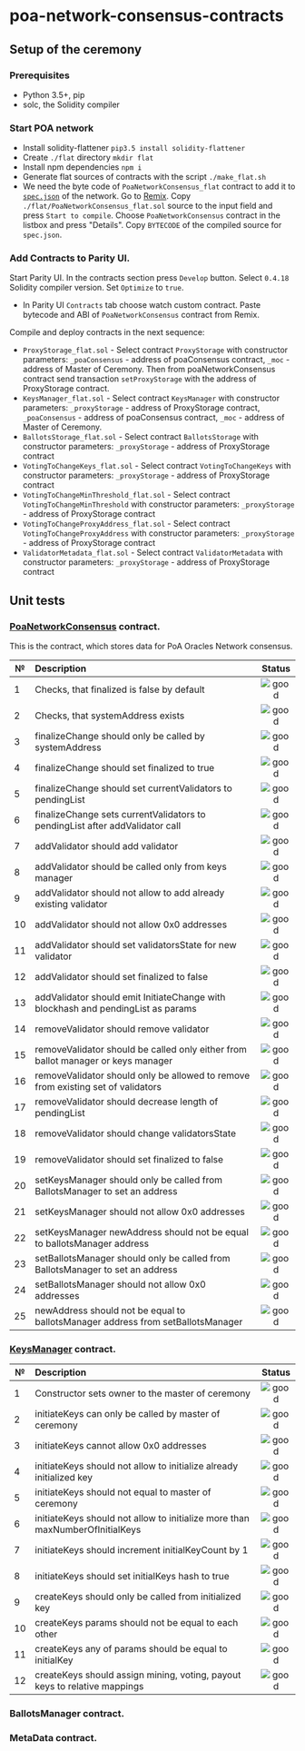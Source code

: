 # poa-network-consensus-contracts

## Setup of the ceremony

### Prerequisites

- Python 3.5+, pip
- solc, the Solidity compiler

### Start POA network

- Install solidity-flattener `pip3.5 install solidity-flattener`
- Create `./flat` directory `mkdir flat`
- Install npm dependencies `npm i`
- Generate flat sources of contracts with the script `./make_flat.sh`
- We need the byte code of `PoaNetworkConsensus_flat` contract to add it to [`spec.json`](https://github.com/oraclesorg/oracles-chain-spec/blob/master/spec.json) of the network. Go to [Remix](http://remix.ethereum.org/#version=soljson-v0.4.18+commit.9cf6e910.js). Copy `./flat/PoaNetworkConsensus_flat.sol` source to the input field and press `Start to compile`. Choose `PoaNetworkConsensus` contract in the listbox and press "Details". Copy `BYTECODE` of the compiled source for `spec.json`.

### Add Contracts to Parity UI.

Start Parity UI. In the contracts section press `Develop` button. 
Select `0.4.18` Solidity compiler version. Set `Optimize` to `true`.

- In Parity UI `Contracts` tab choose watch custom contract. Paste bytecode and ABI of `PoaNetworkConsensus` contract from Remix.

Compile and deploy contracts in the next sequence:

- `ProxyStorage_flat.sol` - Select contract `ProxyStorage` with constructor parameters: `_poaConsensus` - address of poaConsensus contract, `_moc` - address of Master of Ceremony. Then from poaNetworkConsensus contract send transaction `setProxyStorage` with the address of ProxyStorage contract.
- `KeysManager_flat.sol` - Select contract `KeysManager` with constructor parameters: `_proxyStorage` - address of ProxyStorage contract, `_poaConsensus` - address of poaConsensus contract, `_moc` - address of Master of Ceremony.
- `BallotsStorage_flat.sol` - Select contract `BallotsStorage` with constructor parameters: `_proxyStorage` - address of ProxyStorage contract
- `VotingToChangeKeys_flat.sol` - Select contract `VotingToChangeKeys` with constructor parameters: `_proxyStorage` - address of ProxyStorage contract
- `VotingToChangeMinThreshold_flat.sol` - Select contract `VotingToChangeMinThreshold` with constructor parameters: `_proxyStorage` - address of ProxyStorage contract
- `VotingToChangeProxyAddress_flat.sol` - Select contract `VotingToChangeProxyAddress` with constructor parameters: `_proxyStorage` - address of ProxyStorage contract
- `ValidatorMetadata_flat.sol` - Select contract `ValidatorMetadata` with constructor parameters: `_proxyStorage` - address of ProxyStorage contract

## Unit tests

### [PoaNetworkConsensus](https://github.com/oraclesorg/poa-network-consensus-contracts/blob/master/contracts/PoaNetworkConsensus.sol) contract.

This is the contract, which stores data for PoA Oracles Network consensus.

| № | Description                                             | Status |
|---|:-----------------------------------------------------|:--------------------------:|
| 1 | Checks, that finalized is false by default     | ![good](https://cdn.rawgit.com/primer/octicons/62c672732695b6429678bcd321520c41af109475/build/svg/check.svg) |
| 2 | Checks, that systemAddress exists     | ![good](https://cdn.rawgit.com/primer/octicons/62c672732695b6429678bcd321520c41af109475/build/svg/check.svg) |
| 3 | finalizeChange should only be called by systemAddress     | ![good](https://cdn.rawgit.com/primer/octicons/62c672732695b6429678bcd321520c41af109475/build/svg/check.svg) |
| 4 | finalizeChange should set finalized to true     | ![good](https://cdn.rawgit.com/primer/octicons/62c672732695b6429678bcd321520c41af109475/build/svg/check.svg) |
| 5 | finalizeChange should set currentValidators to pendingList     | ![good](https://cdn.rawgit.com/primer/octicons/62c672732695b6429678bcd321520c41af109475/build/svg/check.svg) |
| 6 | finalizeChange sets currentValidators to pendingList after addValidator call     | ![good](https://cdn.rawgit.com/primer/octicons/62c672732695b6429678bcd321520c41af109475/build/svg/check.svg) |
| 7 | addValidator should add validator     | ![good](https://cdn.rawgit.com/primer/octicons/62c672732695b6429678bcd321520c41af109475/build/svg/check.svg) |
| 8 | addValidator should be called only from keys manager     | ![good](https://cdn.rawgit.com/primer/octicons/62c672732695b6429678bcd321520c41af109475/build/svg/check.svg) |
| 9 | addValidator should not allow to add already existing validator     | ![good](https://cdn.rawgit.com/primer/octicons/62c672732695b6429678bcd321520c41af109475/build/svg/check.svg) |
| 10 | addValidator should not allow 0x0 addresses     | ![good](https://cdn.rawgit.com/primer/octicons/62c672732695b6429678bcd321520c41af109475/build/svg/check.svg) |
| 11 | addValidator should set validatorsState for new validator     | ![good](https://cdn.rawgit.com/primer/octicons/62c672732695b6429678bcd321520c41af109475/build/svg/check.svg) |
| 12 | addValidator should set finalized to false     | ![good](https://cdn.rawgit.com/primer/octicons/62c672732695b6429678bcd321520c41af109475/build/svg/check.svg) |
| 13 | addValidator should emit InitiateChange with blockhash and pendingList as params     | ![good](https://cdn.rawgit.com/primer/octicons/62c672732695b6429678bcd321520c41af109475/build/svg/check.svg) |
| 14 | removeValidator should remove validator     | ![good](https://cdn.rawgit.com/primer/octicons/62c672732695b6429678bcd321520c41af109475/build/svg/check.svg) |
| 15 | removeValidator should be called only either from ballot manager or keys manager     | ![good](https://cdn.rawgit.com/primer/octicons/62c672732695b6429678bcd321520c41af109475/build/svg/check.svg) |
| 16 | removeValidator should only be allowed to remove from existing set of validators     | ![good](https://cdn.rawgit.com/primer/octicons/62c672732695b6429678bcd321520c41af109475/build/svg/check.svg) |
| 17 | removeValidator should decrease length of pendingList     | ![good](https://cdn.rawgit.com/primer/octicons/62c672732695b6429678bcd321520c41af109475/build/svg/check.svg) |
| 18 | removeValidator should change validatorsState     | ![good](https://cdn.rawgit.com/primer/octicons/62c672732695b6429678bcd321520c41af109475/build/svg/check.svg) |
| 19 | removeValidator should set finalized to false     | ![good](https://cdn.rawgit.com/primer/octicons/62c672732695b6429678bcd321520c41af109475/build/svg/check.svg) |
| 20 | setKeysManager should only be called from BallotsManager to set an address     | ![good](https://cdn.rawgit.com/primer/octicons/62c672732695b6429678bcd321520c41af109475/build/svg/check.svg) |
| 21 | setKeysManager should not allow 0x0 addresses     | ![good](https://cdn.rawgit.com/primer/octicons/62c672732695b6429678bcd321520c41af109475/build/svg/check.svg) |
| 22 | setKeysManager newAddress should not be equal to ballotsManager address     | ![good](https://cdn.rawgit.com/primer/octicons/62c672732695b6429678bcd321520c41af109475/build/svg/check.svg) |
| 23 | setBallotsManager should only be called from BallotsManager to set an address     | ![good](https://cdn.rawgit.com/primer/octicons/62c672732695b6429678bcd321520c41af109475/build/svg/check.svg) |
| 24 | setBallotsManager should not allow 0x0 addresses     | ![good](https://cdn.rawgit.com/primer/octicons/62c672732695b6429678bcd321520c41af109475/build/svg/check.svg) |
| 25 | newAddress should not be equal to ballotsManager address from setBallotsManager     | ![good](https://cdn.rawgit.com/primer/octicons/62c672732695b6429678bcd321520c41af109475/build/svg/check.svg) |

### [KeysManager](https://github.com/oraclesorg/poa-network-consensus-contracts/blob/master/contracts/KeysManager.sol) contract.
| № | Description                                             | Status |
|---|:-----------------------------------------------------|:--------------------------:|
| 1 | Constructor sets owner to the master of ceremony     | ![good](https://cdn.rawgit.com/primer/octicons/62c672732695b6429678bcd321520c41af109475/build/svg/check.svg) |
| 2 | initiateKeys can only be called by master of ceremony     | ![good](https://cdn.rawgit.com/primer/octicons/62c672732695b6429678bcd321520c41af109475/build/svg/check.svg) |
| 3 | initiateKeys cannot allow 0x0 addresses     | ![good](https://cdn.rawgit.com/primer/octicons/62c672732695b6429678bcd321520c41af109475/build/svg/check.svg) |
| 4 | initiateKeys should not allow to initialize already initialized key     | ![good](https://cdn.rawgit.com/primer/octicons/62c672732695b6429678bcd321520c41af109475/build/svg/check.svg) |
| 5 | initiateKeys should not equal to master of ceremony     | ![good](https://cdn.rawgit.com/primer/octicons/62c672732695b6429678bcd321520c41af109475/build/svg/check.svg) |
| 6 | initiateKeys should not allow to initialize more than maxNumberOfInitialKeys     | ![good](https://cdn.rawgit.com/primer/octicons/62c672732695b6429678bcd321520c41af109475/build/svg/check.svg) |
| 7 | initiateKeys should increment initialKeyCount by 1     | ![good](https://cdn.rawgit.com/primer/octicons/62c672732695b6429678bcd321520c41af109475/build/svg/check.svg) |
| 8 | initiateKeys should set initialKeys hash to true     | ![good](https://cdn.rawgit.com/primer/octicons/62c672732695b6429678bcd321520c41af109475/build/svg/check.svg) |
| 9 | createKeys should only be called from initialized key     | ![good](https://cdn.rawgit.com/primer/octicons/62c672732695b6429678bcd321520c41af109475/build/svg/check.svg) |
| 10 | createKeys params should not be equal to each other     | ![good](https://cdn.rawgit.com/primer/octicons/62c672732695b6429678bcd321520c41af109475/build/svg/check.svg) |
| 11 | createKeys any of params should be equal to initialKey     | ![good](https://cdn.rawgit.com/primer/octicons/62c672732695b6429678bcd321520c41af109475/build/svg/check.svg) |
| 12 | createKeys should assign mining, voting, payout keys to relative mappings     | ![good](https://cdn.rawgit.com/primer/octicons/62c672732695b6429678bcd321520c41af109475/build/svg/check.svg) |

### BallotsManager contract.

### MetaData contract.

